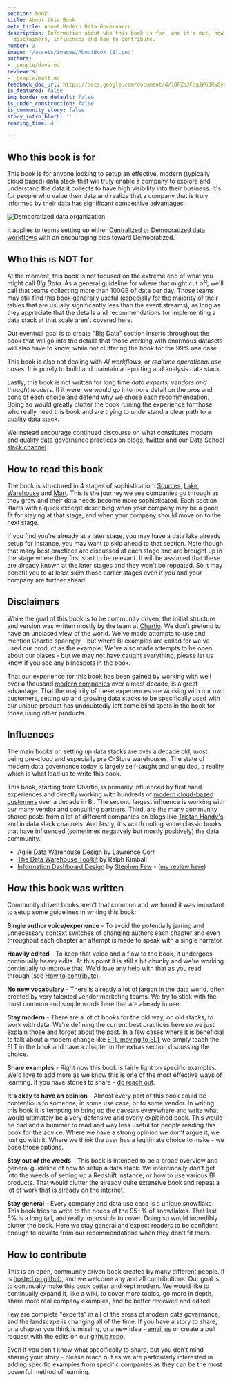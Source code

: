 ```yaml
---
section: book
title: About this Book
meta_title: About Modern Data Governance
description: Information about who this book is for, who it's not, how we wrote it,
  disclaimers, influences and how to contribute.
number: 2
image: "/assets/images/AboutBook (1).png"
authors:
- _people/dave.md
reviewers:
- _people/matt.md
feedback_doc_url: https://docs.google.com/document/d/1OFZoJFdgJWG3Rw8ysYapxC1eBuzBslvVd39eDzSd2Tw/edit?usp=sharing
is_featured: false
img_border_on_default: false
is_under_construction: false
is_community_story: false
story_intro_blurb: ''
reading_time: 4

---
```

## Who this book is for

This book is for anyone looking to setup an effective, modern (typically cloud based) data stack that will truly enable a company to explore and understand the data it collects to have high visibility into their business.  It's for people who value their data and realize that a company that is truly informed by their data has significant competitive advantages. 

![Democratized data organization](/assets/images/Data-to-analytics.png "Democratize data")

It applies to teams setting up either [Centralized or Democratized data workflows](/data-governance/democratized-or-centralized/) with an encouraging bias toward Democratized.

## Who this is NOT for

At the moment, this book is not focused on the extreme end of what you might call _Big Data_.  As a general guideline for where that might cut off, we'll call that teams collecting more than 100GB of data per day.  Those teams may still find this book generally useful (especially for the majority of their tables that are usually significantly less than the event streams), as long as they appreciate that the details and recommendations for implementing a data stack at that scale aren't covered here.

Our eventual goal is to create "Big Data" section inserts throughout the book that will go into the details that those working with enormous datasets will also have to know, while not cluttering the book for the 99% use case.

This book is also not dealing with _AI workflows_, or _realtime operational use cases_.  It is purely to build and maintain a reporting and analysis data stack.

Lastly, this book is not written for long time _data experts, vendors and thought leaders_.  If it were, we would go into more detail on the pros and cons of each choice and defend why we chose each recommendation.  Doing so would greatly clutter the book ruining the experience for those who really need this book and are trying to understand a clear path to a quality data stack.

We instead encourage continued discourse on what constitutes modern and quality data governance practices on blogs, twitter and our [Data School slack channel]({{site.slack_url}}).

## How to read this book

The book is structured in 4 stages of sophistication: [Sources](/data-governance/source-data-tools/), [Lake](/data-governance/why-build-a-data-lake/), [Warehouse](/data-governance/why-build-a-data-warehouse/) and [Mart](/data-governance/why-build-data-marts/).  This is the journey we see companies go through as they grow and their data needs become more sophisticated.  Each section starts with a quick excerpt describing when your company may be a good fit for staying at that stage, and when your company should move on to the next stage.

If you find you're already at a later stage, you may have a data lake already setup for instance, you may want to skip ahead to that section.  Note though that many best practices are discussed at each stage and are brought up in the stage where they first start to be relevant.  It will be assumed that these are already known at the later stages and they won't be repeated.  So it may benefit you to at least skim those earlier stages even if you and your company are further ahead.

## Disclaimers

While the goal of this book is to be community driven, the initial structure and version was written mostly by the team at [Chartio](https://chartio.com).  We don't pretend to have an unbiased view of the world.  We've made attempts to use and mention Chartio sparingly - but where BI examples are called for we've used our product as the example.  We've also made attempts to be open about our biases - but we may not have caught everything, please let us know if you see any blindspots in the book.

That our experience for this book has been gained by working with well over a thousand [modern companies](https://chartio.com/customers/) over almost decade, is a great advantage.  That the majority of these experiences are working with our own customers, setting up and growing data stacks to be specifically used with our unique product has undoubtedly left some blind spots in the book for those using other products.

## Influences

The main books on setting up data stacks are over a decade old, most being pre-cloud and especially pre C-Store warehouses.  The state of modern data governance today is largely self-taught and unguided, a reality which is what lead us to write this book.

This book, starting from Chartio, is primarily influenced by first hand experiences and directly working with hundreds of [modern cloud-based customers](https://chartio.com/customers/) over a decade in BI.  The second largest influence is working with our many vendor and consulting partners.  Third, are the many community shared posts from a lot of different companies on blogs like [Tristan Handy's](https://thinkgrowth.org/the-startup-founders-guide-to-analytics-1d2176f20ac1) and in data slack channels.  And lastly, it's worth noting some classic books that have influenced (sometimes negatively but mostly positively) the data community.

* [Agile Data Warehouse Design](https://www.amazon.com/Agile-Data-Warehouse-Design-Collaborative/dp/0956817203/) by Lawrence Corr
* [The Data Warehouse Toolkit](https://www.amazon.com/Data-Warehouse-Toolkit-Definitive-Dimensional/dp/1118530802/) by Ralph Kimball
* [Information Dashboard Design](https://www.amazon.com/Information-Dashboard-Design-At-Glance/dp/1938377001/) by [Stephen Few](https://www.perceptualedge.com/about.php) - ([my review here](https://chartio.com/blog/informationdashboarddesign/))

## How this book was written

Community driven books aren't that common and we found it was important to setup some guidelines in writing this book:

**Single author voice/experience** - To avoid the potentially jarring and unnecessary context switches of changing authors each chapter and even throughout each chapter an attempt is made to speak with a single narrator.

**Heavily edited** - To keep that voice and a flow to the book, it undergoes continually heavy edits.  At this point it is still a bit chunky and we're working continually to improve that.  We'd love any help with that as you read through (see [How to contribute](#how-to-contribute)).

**No new vocabulary** - There is already a lot of jargon in the data world, often created by very talented vendor marketing teams.  We try to stick with the most common and simple words here that are already in use.

**Stay modern** - There are a lot of books for the old way, on old stacks, to work with data.  We're defining the current best practices here so we just explain those and forget about the past.  In a few cases where it is beneficial to talk about a modern change like [ETL moving to ELT](/data-governance/etl-vs-elt/) we simply teach the ELT in the book and have a chapter in the extras section discussing the choice.

**Share examples** - Right now this book is fairly light on specific examples.  We'd love to add more as we know this is one of the most effective ways of learning.  If you have stories to share - [do reach out](mailto:mdavid@dataschool.com).

**It's okay to have an opinion** - Almost every part of this book could be contentious to someone, in some use case, or to some vendor.  In writing this book it is tempting to bring up the caveats everywhere and write what would ultimately be a very defensive and overly explained book. This would be bad and a bummer to read and way less useful for people reading this book for the advice.  Where we have a strong opinion we don't argue it, we just go with it.  Where we think the user has a legitimate choice to make - we pose those options.

**Stay out of the weeds** - This book is intended to be a broad overview and general guideline of how to setup a data stack.  We intentionally don't get into the weeds of setting up a Redshift instance, or how to use various BI products.  That would clutter the already quite extensive book and repeat a lot of work that is already on the internet.

**Stay general** - Every company and data use case is a unique snowflake.  This book tries to write to the needs of the 95+% of snowflakes.  That last 5% is a long tail, and really impossible to cover.  Doing so would incredibly clutter the book.  Here we stay general and expect readers to be confident enough to deviate from our recommendations when they don't fit them.

## How to contribute

This is an open, community driven book created by many different people.  It is [hosted on github](https://github.com/chartio/dataschool), and we welcome any and all contributions. Our goal is to continually make this book better and kept modern.  We would like to continually expand it, like a wiki, to cover more topics, go more in depth, share more real company examples, and be better reviewed and edited.

Few are complete "experts" in all of the areas of modern data governance, and the landscape is changing all of the time.  If you have a story to share, or a chapter you think is missing, or a new idea - [email us](mailto:mdavid@dataschool.com) or create a pull request with the edits on our [github repo](https://github.com/chartio/dataschool).

Even if you don't know what specifically to share, but you don't mind sharing your story - please reach out as we are particularly interested in adding specific examples from specific companies as they can be the most powerful method of learning.
